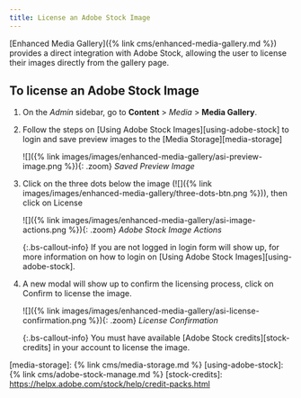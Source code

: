 ```yaml
---
title: License an Adobe Stock Image
---
```


[Enhanced Media Gallery]({% link cms/enhanced-media-gallery.md %}) provides a direct integration with Adobe Stock, allowing the user to license their images directly from the gallery page.

## To license an Adobe Stock Image

1. On the _Admin_ sidebar, go to **Content** > _Media_ > **Media Gallery**.

1. Follow the steps on [Using Adobe Stock Images][using-adobe-stock] to login and save preview images to the [Media Storage][media-storage] 
    
    ![]({% link images/images/enhanced-media-gallery/asi-preview-image.png %}){: .zoom}
    _Saved Preview Image_

1. Click on the three dots below the image (![]({% link images/images/enhanced-media-gallery/three-dots-btn.png %})), then click on <span class="btn">License</span>

    ![]({% link images/images/enhanced-media-gallery/asi-image-actions.png %}){: .zoom}
    _Adobe Stock Image Actions_
    
    {:.bs-callout-info}
    If you are not logged in login form will show up, for more information on how to login on [Using Adobe Stock Images][using-adobe-stock].

    
1. A new modal will show up to confirm the licensing process, click on <span class="btn">Confirm</span> to license the image.

    ![]({% link images/images/enhanced-media-gallery/asi-license-confirmation.png %}){: .zoom}
    _License Confirmation_
    
    {:.bs-callout-info}
    You must have available [Adobe Stock credits][stock-credits] in your account to license the image.

    
[media-storage]: {% link cms/media-storage.md %}
[using-adobe-stock]: {% link cms/adobe-stock-manage.md %}
[stock-credits]: https://helpx.adobe.com/stock/help/credit-packs.html
